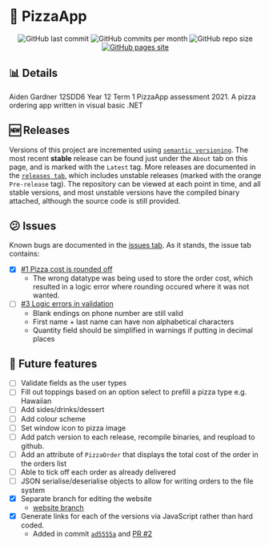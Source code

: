 # :pizza: PizzaApp
<div id="badges" align="center">
    <img src="https://img.shields.io/github/last-commit/aiden2480/PizzaApp?color=8e0000&logoColor=23272A&style=flat-square" alt="GitHub last commit" />
    <img src="https://img.shields.io/github/commit-activity/m/aiden2480/PizzaApp?color=dc6c2c&logoColor=23272A&style=flat-square" alt="GitHub commits per month" />
    <img src="https://img.shields.io/github/repo-size/aiden2480/PizzaApp?color=fc7c04&logoColor=23272A&style=flat-square" alt="GitHub repo size" />
    <a href="https://aiden2480.github.io/PizzaApp/" target="_blank">
        <img src="https://img.shields.io/badge/website-click%20here-7289DA?color=ffa004&logoColor=23272A&style=flat-square" alt="GitHub pages site" />
    </a>
</div>

## :bar_chart: Details
Aiden Gardner 12SDD6 Year 12 Term 1 PizzaApp assessment 2021.
A pizza ordering app written in visual basic .NET

## :new: Releases
Versions of this project are incremented using [`semantic versioning`](https://semver.org/). The most recent **stable** release can be found just under the `About` tab on this page, and is marked with the `Latest` tag. More releases are documented in the [`releases tab`](https://github.com/aiden2480/PizzaApp/releases), which includes unstable releases (marked with the orange `Pre-release` tag).
The repository can be viewed at each point in time, and all stable versions, and most unstable versions have the compiled binary attached, although the source code is still provided.

## :confused: Issues
Known bugs are documented in the [issues tab](https://github.com/aiden2480/PizzaApp/issues?q=is%3Aissue). As it stands, the issue tab contains:
- [x] [#1 Pizza cost is rounded off](https://github.com/aiden2480/PizzaApp/issues/1)
    - The wrong datatype was being used to store the order cost, which resulted in a logic error where rounding occured where it was not wanted.
- [ ] [#3 Logic errors in validation](https://github.com/aiden2480/PizzaApp/issues/3)
    - Blank endings on phone number are still valid
    - First name + last name can have non alphabetical characters
    - Quantity field should be simplified in warnings if putting in decimal places

## :memo: Future features
- [ ] Validate fields as the user types
- [ ] Fill out toppings based on an option select to prefill a pizza type e.g. Hawaiian
- [ ] Add sides/drinks/dessert
- [ ] Add colour scheme
- [ ] Set window icon to pizza image
- [ ] Add patch version to each release, recompile binaries, and reupload to github.
- [ ] Add an attribute of `PizzaOrder` that displays the total cost of the order in the orders list
- [ ] Able to tick off each order as already delivered
- [ ] JSON serialise/deserialise objects to allow for writing orders to the file system
- [x] Separate branch for editing the website
    - [website branch](https://github.com/aiden2480/PizzaApp/tree/website)
- [x] Generate links for each of the versions via JavaScript rather than hard coded.
    - Added in commit [`ad5555a`](https://github.com/aiden2480/PizzaApp/commit/ad5555a170e713ca57fd310bf9275f141469b41a) and [PR #2](https://github.com/aiden2480/PizzaApp/pull/2)
